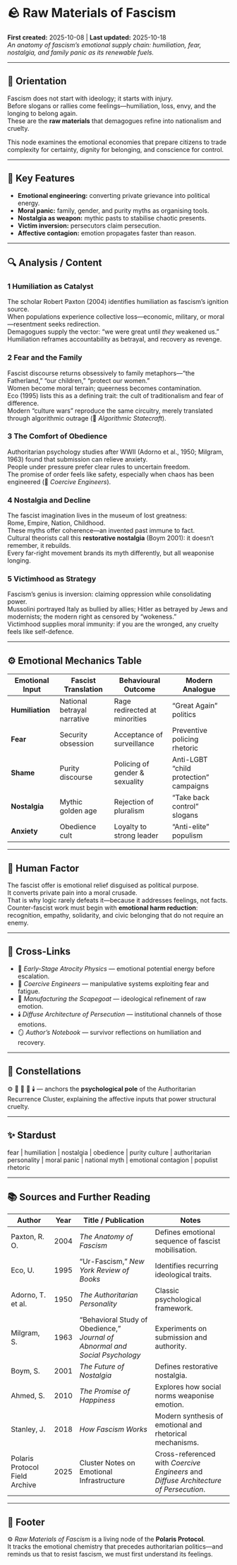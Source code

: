 # 🪨 Raw Materials of Fascism
**First created:** 2025-10-08  |  **Last updated:** 2025-10-18  
*An anatomy of fascism’s emotional supply chain: humiliation, fear, nostalgia, and family panic as its renewable fuels.*

---

## 🧭 Orientation  

Fascism does not start with ideology; it starts with injury.  
Before slogans or rallies come feelings—humiliation, loss, envy, and the longing to belong again.  
These are the **raw materials** that demagogues refine into nationalism and cruelty.  

This node examines the emotional economies that prepare citizens to trade complexity for certainty, dignity for belonging, and conscience for control.

---

## 🧩 Key Features  

- **Emotional engineering:** converting private grievance into political energy.  
- **Moral panic:** family, gender, and purity myths as organising tools.  
- **Nostalgia as weapon:** mythic pasts to stabilise chaotic presents.  
- **Victim inversion:** persecutors claim persecution.  
- **Affective contagion:** emotion propagates faster than reason.  

---

## 🔍 Analysis / Content  

### 1  Humiliation as Catalyst  
The scholar Robert Paxton (2004) identifies humiliation as fascism’s ignition source.  
When populations experience collective loss—economic, military, or moral—resentment seeks redirection.  
Demagogues supply the vector: “we were great until *they* weakened us.”  
Humiliation reframes accountability as betrayal, and recovery as revenge.

### 2  Fear and the Family  
Fascist discourse returns obsessively to family metaphors—“the Fatherland,” “our children,” “protect our women.”  
Women become moral terrain; queerness becomes contamination.  
Eco (1995) lists this as a defining trait: the cult of traditionalism and fear of difference.  
Modern “culture wars” reproduce the same circuitry, merely translated through algorithmic outrage (📡 *Algorithmic Statecraft*).  

### 3  The Comfort of Obedience  
Authoritarian psychology studies after WWII (Adorno et al., 1950; Milgram, 1963) found that submission can relieve anxiety.  
People under pressure prefer clear rules to uncertain freedom.  
The promise of order feels like safety, especially when chaos has been engineered (👹 *Coercive Engineers*).  

### 4  Nostalgia and Decline  
The fascist imagination lives in the museum of lost greatness:  
Rome, Empire, Nation, Childhood.  
These myths offer coherence—an invented past immune to fact.  
Cultural theorists call this **restorative nostalgia** (Boym 2001): it doesn’t remember, it rebuilds.  
Every far-right movement brands its myth differently, but all weaponise longing.  

### 5  Victimhood as Strategy  
Fascism’s genius is inversion: claiming oppression while consolidating power.  
Mussolini portrayed Italy as bullied by allies; Hitler as betrayed by Jews and modernists; the modern right as censored by “wokeness.”  
Victimhood supplies moral immunity: if you are the wronged, any cruelty feels like self-defence.  

---

## ⚙️ Emotional Mechanics Table  

| Emotional Input | Fascist Translation | Behavioural Outcome | Modern Analogue |
|------------------|--------------------|----------------------|-----------------|
| **Humiliation** | National betrayal narrative | Rage redirected at minorities | “Great Again” politics |
| **Fear** | Security obsession | Acceptance of surveillance | Preventive policing rhetoric |
| **Shame** | Purity discourse | Policing of gender & sexuality | Anti-LGBT “child protection” campaigns |
| **Nostalgia** | Mythic golden age | Rejection of pluralism | “Take back control” slogans |
| **Anxiety** | Obedience cult | Loyalty to strong leader | “Anti-elite” populism |

---

## 🧠 Human Factor  

The fascist offer is emotional relief disguised as political purpose.  
It converts private pain into a moral crusade.  
That is why logic rarely defeats it—because it addresses feelings, not facts.  
Counter-fascist work must begin with **emotional harm reduction**: recognition, empathy, solidarity, and civic belonging that do not require an enemy.  

---

## 🔗 Cross-Links  

- 🧭 *Early-Stage Atrocity Physics* — emotional potential energy before escalation.  
- 👹 *Coercive Engineers* — manipulative systems exploiting fear and fatigue.  
- 🧨 *Manufacturing the Scapegoat* — ideological refinement of raw emotion.  
- 🕯️ *Diffuse Architecture of Persecution* — institutional channels of those emotions.  
- 🪞 *Author’s Notebook* — survivor reflections on humiliation and recovery.  

---

## 🌌 Constellations  

⚙️ 🧭 👹 🧨 🕯️ — anchors the **psychological pole** of the Authoritarian Recurrence Cluster, explaining the affective inputs that power structural cruelty.

---

## ✨ Stardust  

fear | humiliation | nostalgia | obedience | purity culture | authoritarian personality | moral panic | national myth | emotional contagion | populist rhetoric  

---

## 📚 Sources and Further Reading  

| Author | Year | Title / Publication | Notes |
|---------|------|---------------------|-------|
| Paxton, R. O. | 2004 | *The Anatomy of Fascism* | Defines emotional sequence of fascist mobilisation. |
| Eco, U. | 1995 | “Ur-Fascism,” *New York Review of Books* | Identifies recurring ideological traits. |
| Adorno, T. et al. | 1950 | *The Authoritarian Personality* | Classic psychological framework. |
| Milgram, S. | 1963 | “Behavioral Study of Obedience,” *Journal of Abnormal and Social Psychology* | Experiments on submission and authority. |
| Boym, S. | 2001 | *The Future of Nostalgia* | Defines restorative nostalgia. |
| Ahmed, S. | 2010 | *The Promise of Happiness* | Explores how social norms weaponise emotion. |
| Stanley, J. | 2018 | *How Fascism Works* | Modern synthesis of emotional and rhetorical mechanisms. |
| Polaris Protocol Field Archive | 2025 | Cluster Notes on Emotional Infrastructure | Cross-referenced with *Coercive Engineers* and *Diffuse Architecture of Persecution*. |

---

## 🏮 Footer  

⚙️ *Raw Materials of Fascism* is a living node of the **Polaris Protocol**.  
It tracks the emotional chemistry that precedes authoritarian politics—and reminds us that to resist fascism, we must first understand its feelings.  
